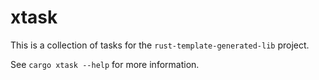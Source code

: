 <!-- cargo-sync-rdme title [[ -->
# xtask
<!-- cargo-sync-rdme ]] -->

This is a collection of tasks for the `rust-template-generated-lib` project.

See `cargo xtask --help` for more information.
